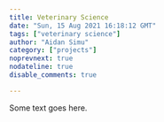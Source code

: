 ```yaml
---
title: Veterinary Science
date: "Sun, 15 Aug 2021 16:18:12 GMT"
tags: ["veterinary science"]
author: "Aidan Simu"
category: ["projects"]
noprevnext: true
nodateline: true
disable_comments: true

---
```


Some text goes here.
